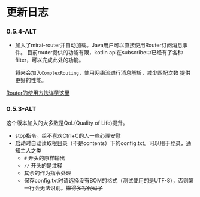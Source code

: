 # 更新日志

### 0.5.4-ALT
- 加入了mirai-router并自动加载。Java用户可以直接使用Router订阅消息事件。
目前router提供的功能有限，kotlin api在subscribe中已经有了各种filter，可以完成此处的功能。

    将来会加入```ComplexRouting```，使用网络流进行消息解析，减少匹配次数 提供更好的性能。

[Router的使用方法详见这里](docs/router.md)

### 0.5.3-ALT
这个版本加入的大多数是QoL(Quality of Life)提升。
- stop指令。给不喜欢Ctrl+C的人一些心理安慰
- 启动时自动读取根目录（不是contents）下的config.txt。可以用于登录，通知主人之类
  - ```#``` 开头的原样输出
  - ```//``` 开头的是注释
  - 其余的作为指令处理
  - 保存config.txt时请选择没有BOM的格式（测试使用的是UTF-8），否则第一行会无法识别。<s>懒得多写代码了</s>